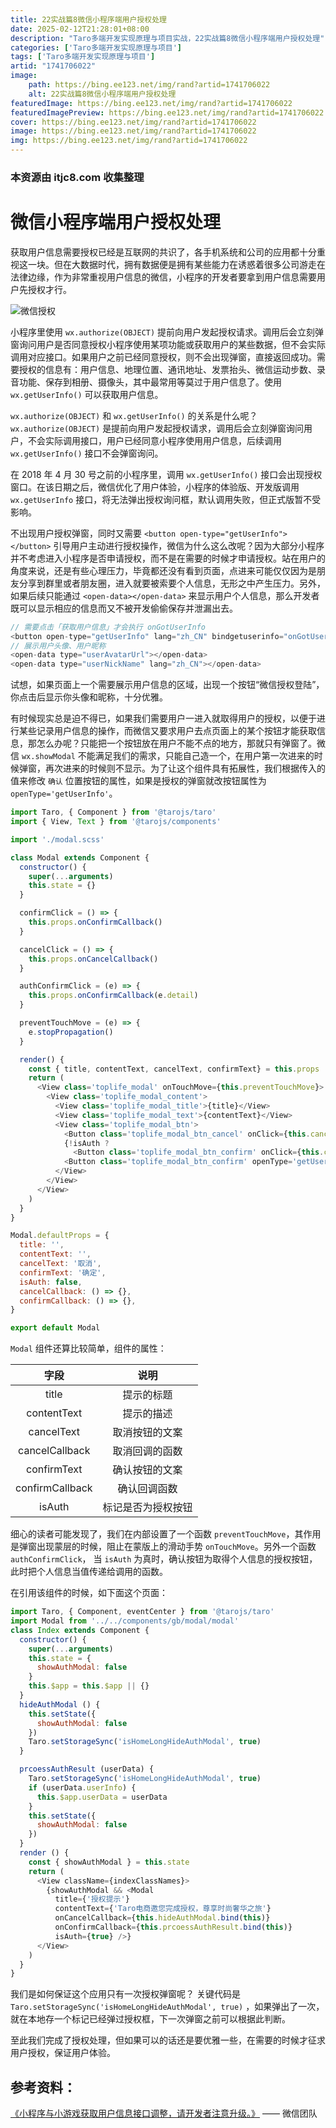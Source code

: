 ```yaml
---
title: 22实战篇8微信小程序端用户授权处理
date: 2025-02-12T21:28:01+08:00
description: "Taro多端开发实现原理与项目实战，22实战篇8微信小程序端用户授权处理"
categories: ['Taro多端开发实现原理与项目']
tags: ['Taro多端开发实现原理与项目']
artid: "1741706022"
image:
    path: https://bing.ee123.net/img/rand?artid=1741706022
    alt: 22实战篇8微信小程序端用户授权处理
featuredImage: https://bing.ee123.net/img/rand?artid=1741706022
featuredImagePreview: https://bing.ee123.net/img/rand?artid=1741706022
cover: https://bing.ee123.net/img/rand?artid=1741706022
image: https://bing.ee123.net/img/rand?artid=1741706022
img: https://bing.ee123.net/img/rand?artid=1741706022
---
```


### 本资源由 itjc8.com 收集整理
# 微信小程序端用户授权处理

获取用户信息需要授权已经是互联网的共识了，各手机系统和公司的应用都十分重视这一块。但在大数据时代，拥有数据便是拥有某些能力在诱惑着很多公司游走在法律边缘，作为非常重视用户信息的微信，小程序的开发者要拿到用户信息需要用户先授权才行。

![微信授权](https://user-gold-cdn.xitu.io/2018/10/8/1665172a70587555?w=700&h=260&f=png&s=21394)

小程序里使用 `wx.authorize(OBJECT)` 提前向用户发起授权请求。调用后会立刻弹窗询问用户是否同意授权小程序使用某项功能或获取用户的某些数据，但不会实际调用对应接口。如果用户之前已经同意授权，则不会出现弹窗，直接返回成功。需要授权的信息有：用户信息、地理位置、通讯地址、发票抬头、微信运动步数、录音功能、保存到相册、摄像头，其中最常用等莫过于用户信息了。使用 `wx.getUserInfo()` 可以获取用户信息。

`wx.authorize(OBJECT)` 和 `wx.getUserInfo()` 的关系是什么呢？`wx.authorize(OBJECT)` 是提前向用户发起授权请求，调用后会立刻弹窗询问用户，不会实际调用接口，用户已经同意小程序使用用户信息，后续调用 `wx.getUserInfo()` 接口不会弹窗询问。

在 2018 年 4 月 30 号之前的小程序里，调用 `wx.getUserInfo()` 接口会出现授权窗口。在该日期之后，微信优化了用户体验，小程序的体验版、开发版调用`wx.getUserInfo` 接口，将无法弹出授权询问框，默认调用失败，但正式版暂不受影响。

不出现用户授权弹窗，同时又需要 `<button open-type="getUserInfo"></button>` 引导用户主动进行授权操作，微信为什么这么改呢？因为大部分小程序并不考虑进入小程序是否申请授权，而不是在需要的时候才申请授权。站在用户的角度来说，还是有些心理压力，毕竟都还没有看到页面，点进来可能仅仅因为是朋友分享到群里或者朋友圈，进入就要被索要个人信息，无形之中产生压力。另外，如果后续只能通过 `<open-data></open-data>` 来显示用户个人信息，那么开发者既可以显示相应的信息而又不被开发偷偷保存并泄漏出去。

``` JavaScript
// 需要点击「获取用户信息」才会执行 onGotUserInfo
<button open-type="getUserInfo" lang="zh_CN" bindgetuserinfo="onGotUserInfo">获取用户信息</button>
// 展示用户头像、用户昵称
<open-data type="userAvatarUrl"></open-data>
<open-data type="userNickName" lang="zh_CN"></open-data>
```

试想，如果页面上一个需要展示用户信息的区域，出现一个按钮“微信授权登陆”，你点击后显示你头像和昵称，十分优雅。

有时候现实总是迫不得已，如果我们需要用户一进入就取得用户的授权，以便于进行某些记录用户信息的操作，而微信又要求用户去点页面上的某个按钮才能获取信息，那怎么办呢？只能把一个按钮放在用户不能不点的地方，那就只有弹窗了。微信 `wx.showModal` 不能满足我们的需求，只能自己造一个，在用户第一次进来的时候弹窗，再次进来的时候则不显示。为了让这个组件具有拓展性，我们根据传入的值来修改 `确认` 位置按钮的属性，如果是授权的弹窗就改按钮属性为 `openType='getUserInfo'`。

``` JavaScript
import Taro, { Component } from '@tarojs/taro'
import { View, Text } from '@tarojs/components'

import './modal.scss'

class Modal extends Component {
  constructor() {
    super(...arguments)
    this.state = {}
  }

  confirmClick = () => {
    this.props.onConfirmCallback()
  }

  cancelClick = () => {
    this.props.onCancelCallback()
  }

  authConfirmClick = (e) => {
    this.props.onConfirmCallback(e.detail)
  }

  preventTouchMove = (e) => {
    e.stopPropagation()
  }

  render() {
    const { title, contentText, cancelText, confirmText} = this.props
    return (
      <View class='toplife_modal' onTouchMove={this.preventTouchMove}>
        <View class='toplife_modal_content'>
          <View class='toplife_modal_title'>{title}</View>
          <View class='toplife_modal_text'>{contentText}</View>
          <View class='toplife_modal_btn'>
            <Button class='toplife_modal_btn_cancel' onClick={this.cancelClick}>{cancelText}</Button>
            {!isAuth ?
              <Button class='toplife_modal_btn_confirm' onClick={this.confirmClick}>{confirmText}</Button> :
            <Button class='toplife_modal_btn_confirm' openType='getUserInfo' onGetuserinfo={this.authConfirmClick} onClick={this.cancelClick}>授权</Button> }
          </View>
        </View>
      </View>
    )
  }
}

Modal.defaultProps = {
  title: '',
  contentText: '',
  cancelText: '取消',
  confirmText: '确定',
  isAuth: false,
  cancelCallback: () => {},
  confirmCallback: () => {},
}

export default Modal
```

`Modal` 组件还算比较简单，组件的属性：
<center>

|        字段        |       说明      |
| :---------------: | :---------------: |
| title | 提示的标题 |
| contentText | 提示的描述|
| cancelText | 取消按钮的文案|
| cancelCallback | 取消回调的函数 |
| confirmText | 确认按钮的文案 |
| confirmCallback | 确认回调函数 |
| isAuth | 标记是否为授权按钮 |
</center>

细心的读者可能发现了，我们在内部设置了一个函数 `preventTouchMove`，其作用是弹窗出现蒙层的时候，阻止在蒙版上的滑动手势 `onTouchMove`。另外一个函数 `authConfirmClick`， 当 `isAuth` 为真时，确认按钮为取得个人信息的授权按钮，此时把个人信息当值传递给调用的函数。

在引用该组件的时候，如下面这个页面：

``` JavaScript
import Taro, { Component, eventCenter } from '@tarojs/taro'
import Modal from '../../components/gb/modal/modal'
class Index extends Component {
  constructor() {
    super(...arguments)
    this.state = {
      showAuthModal: false
    }
    this.$app = this.$app || {}
  }
  hideAuthModal () {
    this.setState({
      showAuthModal: false
    })
    Taro.setStorageSync('isHomeLongHideAuthModal', true)
  }

  prcoessAuthResult (userData) {
    Taro.setStorageSync('isHomeLongHideAuthModal', true)
    if (userData.userInfo) {
      this.$app.userData = userData
    }
    this.setState({
      showAuthModal: false
    })
  }
  render () {
    const { showAuthModal } = this.state
    return (
      <View className={indexClassNames}>
        {showAuthModal && <Modal
          title={'授权提示'}
          contentText={'Taro电商邀您完成授权，尊享时尚奢华之旅'}
          onCancelCallback={this.hideAuthModal.bind(this)}
          onConfirmCallback={this.prcoessAuthResult.bind(this)}
          isAuth={true} />}
      </View>
    )
  }
}
```

我们是如何保证这个应用只有一次授权弹窗呢？ 关键代码是 `Taro.setStorageSync('isHomeLongHideAuthModal', true)` ，如果弹出了一次，就在本地存一个标记已经弹过授权框，下一次弹窗之前可以根据此判断。

至此我们完成了授权处理，但如果可以的话还是要优雅一些，在需要的时候才征求用户授权，保证用户体验。

## 参考资料：

[《小程序与小游戏获取用户信息接口调整，请开发者注意升级。》](https://developers.weixin.qq.com/community/develop/doc/0000a26e1aca6012e896a517556c01) —— 微信团队
